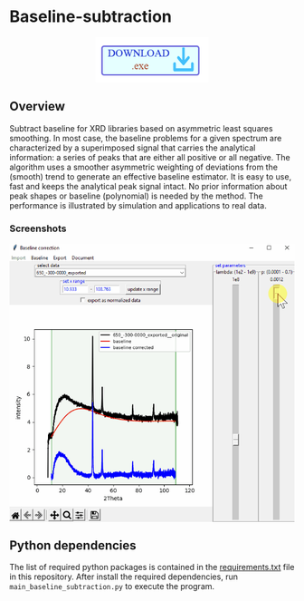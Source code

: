 # Baseline-subtraction


<p align="center">
    <a href="https://ruhr-uni-bochum.sciebo.de/s/1sMpYb00J5v4j3B" target="_blank">
        <img align="center" width = "200" alt="download" src="/assets/download_logo1.png"/>
    </a>
</p>

## Overview
Subtract baseline for XRD libraries based on asymmetric least squares smoothing. In most case, the baseline problems for a given spectrum are characterized by a superimposed signal that carries the analytical information: a series of peaks that are either all positive or all negative. The algorithm uses a smoother asymmetric weighting of deviations from the (smooth) trend to generate an effective
baseline estimator. It is easy to use, fast and keeps the analytical peak signal intact. No prior information about peak shapes or baseline (polynomial) is needed
by the method. The performance is illustrated by simulation and applications to
real data.

### Screenshots

<p align = "center">
  <img align = "center" width = "600" src = "/assets/image1.gif"/>
</p>


## Python dependencies
The list of required python packages is contained in the [requirements.txt](requirements.txt) file in this repository. After install the required dependencies, run `main_baseline_subtraction.py` to execute the program.
